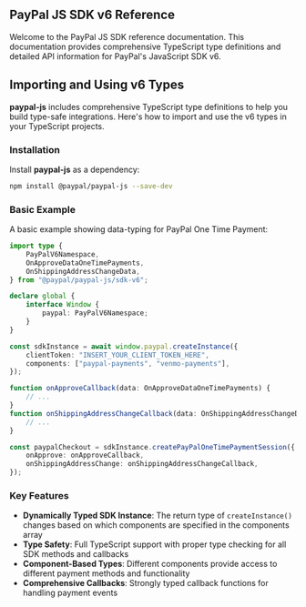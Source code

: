 ## PayPal JS SDK v6 Reference

Welcome to the PayPal JS SDK reference documentation. This documentation provides comprehensive TypeScript type definitions and detailed API information for PayPal's JavaScript SDK v6.

## Importing and Using v6 Types

**paypal-js** includes comprehensive TypeScript type definitions to help you build type-safe integrations. Here's how to import and use the v6 types in your TypeScript projects.

### Installation

Install **paypal-js** as a dependency:

```bash
npm install @paypal/paypal-js --save-dev
```

### Basic Example

A basic example showing data-typing for PayPal One Time Payment:

```typescript
import type {
    PayPalV6Namespace,
    OnApproveDataOneTimePayments,
    OnShippingAddressChangeData,
} from "@paypal/paypal-js/sdk-v6";

declare global {
    interface Window {
        paypal: PayPalV6Namespace;
    }
}

const sdkInstance = await window.paypal.createInstance({
    clientToken: "INSERT_YOUR_CLIENT_TOKEN_HERE",
    components: ["paypal-payments", "venmo-payments"],
});

function onApproveCallback(data: OnApproveDataOneTimePayments) {
    // ...
}
function onShippingAddressChangeCallback(data: OnShippingAddressChangeData) {
    // ...
}

const paypalCheckout = sdkInstance.createPayPalOneTimePaymentSession({
    onApprove: onApproveCallback,
    onShippingAddressChange: onShippingAddressChangeCallback,
});
```

### Key Features

-   **Dynamically Typed SDK Instance**: The return type of `createInstance()` changes based on which components are specified in the components array
-   **Type Safety**: Full TypeScript support with proper type checking for all SDK methods and callbacks
-   **Component-Based Types**: Different components provide access to different payment methods and functionality
-   **Comprehensive Callbacks**: Strongly typed callback functions for handling payment events
